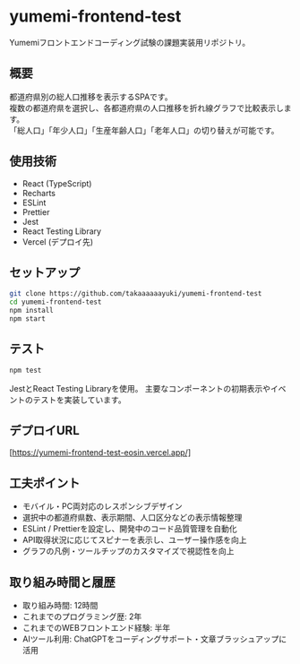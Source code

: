 # yumemi-frontend-test

Yumemiフロントエンドコーディング試験の課題実装用リポジトリ。

## 概要

都道府県別の総人口推移を表示するSPAです。  
複数の都道府県を選択し、各都道府県の人口推移を折れ線グラフで比較表示します。  
「総人口」「年少人口」「生産年齢人口」「老年人口」の切り替えが可能です。

## 使用技術

- React (TypeScript)
- Recharts
- ESLint
- Prettier
- Jest
- React Testing Library
- Vercel (デプロイ先)

## セットアップ

```bash
git clone https://github.com/takaaaaaayuki/yumemi-frontend-test
cd yumemi-frontend-test
npm install
npm start
````

## テスト

```bash
npm test
```

JestとReact Testing Libraryを使用。
主要なコンポーネントの初期表示やイベントのテストを実装しています。

## デプロイURL

[https://yumemi-frontend-test-eosin.vercel.app/]

## 工夫ポイント

* モバイル・PC両対応のレスポンシブデザイン
* 選択中の都道府県数、表示期間、人口区分などの表示情報整理
* ESLint / Prettierを設定し、開発中のコード品質管理を自動化
* API取得状況に応じてスピナーを表示し、ユーザー操作感を向上
* グラフの凡例・ツールチップのカスタマイズで視認性を向上

## 取り組み時間と履歴

* 取り組み時間: 12時間
* これまでのプログラミング歴: 2年
* これまでのWEBフロントエンド経験: 半年
* AIツール利用: ChatGPTをコーディングサポート・文章ブラッシュアップに活用

